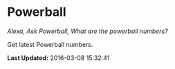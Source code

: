 # Powerball
*Alexa, Ask Powerball, What are the powerball numbers?*

Get latest Powerball numbers.

**Last Updated:** 2016-03-08 15:32:41